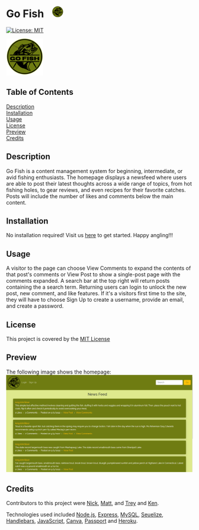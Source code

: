 
# Go Fish <img src="./public/img/go-fish.png" alt="Go Fish logo" style="width:30px; margin-left: 15px;"/>
[![License: MIT](https://img.shields.io/badge/License-MIT-yellow.svg)](https://opensource.org/licenses/MIT)

<img src="./public/img/go-fish.png" alt="Go Fish logo" style="width:100px;"/>

## Table of Contents

[Description](#description)<br>[Installation](#installation)<br>[Usage](#usage)<br>[License](#license)<br>[Preview](#preview)<br>[Credits](#credits)


## Description<a id='description'></a>
Go Fish is a content management system for beginning, intermediate, or avid fishing enthusiasts.  The homepage displays a newsfeed where users are able to post their latest thoughts across a wide range of topics, from hot fishing holes, to gear reviews, and even recipes for their favorite catches.  Posts will include the number of likes and comments below the main content.  

## Installation<a id='installation'></a>

No installation required! Visit us [here](https://INSERT_HEROKU_URL_HERE.com) to get started.  Happy angling!!!

## Usage<a id='usage'></a>

A visitor to the page can choose View Comments to expand the contents of that post's comments or View Post to show a single-post page with the comments expanded.  A search bar at the top right will return posts containing the a search term.  Returning users can login to unlock the new post, new comment, and like features.  If it's a visitors first time to the site, they will have to choose Sign Up to create a username, provide an email, and create a password.

## License<a id='license'></a>
This project is covered by the [MIT License](https://opensource.org/licenses/MIT)

## Preview<a id='preview'></a>
The following image shows the homepage: 
![Go Fish homepage](./public/img/go-fish-home.png)

## Credits<a id='credits'></a>
Contributors to this project were [Nick](https://github.com/norklas), [Matt](https://github.com/noreikam), and [Trey](https://github.com/JustTrey12) and [Ken](https://github.com/KennethHollis).

Technologies used included [Node.js](https://nodejs.org/en/), [Express](https://expressjs.com/), [MySQL](https://www.mysql.com/), [Seuelize](https://sequelize.org/v5/), [Handlebars](https://handlebarsjs.com/), [JavaScript](https://www.javascript.com/), [Canva](https://www.canva.com/q/pro/), [Passport](https://www.npmjs.com/package/passport) and [Heroku](https://dashboard.heroku.com/apps).